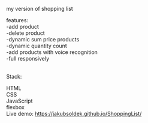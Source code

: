 my version of shopping list <br>

features: <br>
-add product <br>
-delete product <br>
-dynamic sum price products <br>
-dynamic quantity count <br>
-add products with voice recognition <br>
-full responsively <br> <br>


Stack:<br>

HTML<br>
CSS<br>
JavaScript<br>
flexbox<br>
Live demo: https://jakubsoldek.github.io/ShoppingList/
